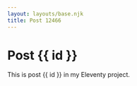 ```yaml
---
layout: layouts/base.njk
title: Post 12466
---
```


# Post {{ id }}

This is post {{ id }} in my Eleventy project.
